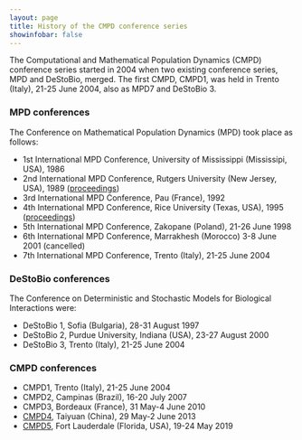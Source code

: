 ```yaml
---
layout: page
title: History of the CMPD conference series
showinfobar: false
---
```


The Computational and Mathematical Population Dynamics (CMPD) conference series started in 2004 when two existing conference series, MPD and DeStoBio, merged. The first CMPD, CMPD1, was held in Trento (Italy), 21-25 June 2004, also as MPD7 and DeStoBio 3. 

### MPD conferences

The Conference on Mathematical Population Dynamics (MPD) took place as follows:
- 1st International MPD Conference, University of Mississippi (Mississipi, USA), 1986
- 2nd International MPD Conference, Rutgers University (New Jersey, USA), 1989 ([proceedings](https://doi.org/10.1201/9781003072706))
- 3rd International MPD Conference, Pau (France), 1992
- 4th International MPD Conference, Rice University (Texas, USA), 1995 ([proceedings](https://doi.org/10.1142/9789814529594))
- 5th International MPD Conference, Zakopane (Poland), 21-26 June 1998
- 6th International MPD Conference, Marrakhesh (Morocco) 3-8 June 2001 (cancelled)
- 7th International MPD Conference, Trento (Italy), 21-25 June 2004

### DeStoBio conferences

The Conference on Deterministic and Stochastic Models for Biological Interactions were: 
- DeStoBio 1, Sofia (Bulgaria), 28-31 August 1997
- DeStoBio 2, Purdue University, Indiana (USA), 23-27 August 2000
- DeStoBio 3, Trento (Italy), 21-25 June 2004

### CMPD conferences

- CMPD1, Trento (Italy), 21-25 June 2004
- CMPD2, Campinas (Brazil), 16-20 July 2007
- CMPD3, Bordeaux (France), 31 May-4 June 2010
- [CMPD4](https://www.math.miami.edu/~ruan/CMPD4.pdf), Taiyuan (China), 29 May-2 June 2013
- [CMPD5](http://www.math.fau.edu/cmpd5/), Fort Lauderdale (Florida, USA), 19-24 May 2019
